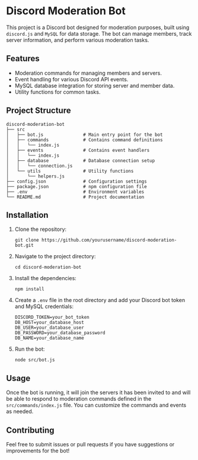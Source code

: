 # Discord Moderation Bot

This project is a Discord bot designed for moderation purposes, built using `discord.js` and `MySQL` for data storage. The bot can manage members, track server information, and perform various moderation tasks.

## Features

- Moderation commands for managing members and servers.
- Event handling for various Discord API events.
- MySQL database integration for storing server and member data.
- Utility functions for common tasks.

## Project Structure

```
discord-moderation-bot
├── src
│   ├── bot.js               # Main entry point for the bot
│   ├── commands             # Contains command definitions
│   │   └── index.js
│   ├── events               # Contains event handlers
│   │   └── index.js
│   ├── database             # Database connection setup
│   │   └── connection.js
│   └── utils                # Utility functions
│       └── helpers.js
├── config.json              # Configuration settings
├── package.json             # npm configuration file
├── .env                     # Environment variables
└── README.md                # Project documentation
```

## Installation

1. Clone the repository:
   ```
   git clone https://github.com/yourusername/discord-moderation-bot.git
   ```

2. Navigate to the project directory:
   ```
   cd discord-moderation-bot
   ```

3. Install the dependencies:
   ```
   npm install
   ```

4. Create a `.env` file in the root directory and add your Discord bot token and MySQL credentials:
   ```
   DISCORD_TOKEN=your_bot_token
   DB_HOST=your_database_host
   DB_USER=your_database_user
   DB_PASSWORD=your_database_password
   DB_NAME=your_database_name
   ```

5. Run the bot:
   ```
   node src/bot.js
   ```

## Usage

Once the bot is running, it will join the servers it has been invited to and will be able to respond to moderation commands defined in the `src/commands/index.js` file. You can customize the commands and events as needed.

## Contributing

Feel free to submit issues or pull requests if you have suggestions or improvements for the bot!